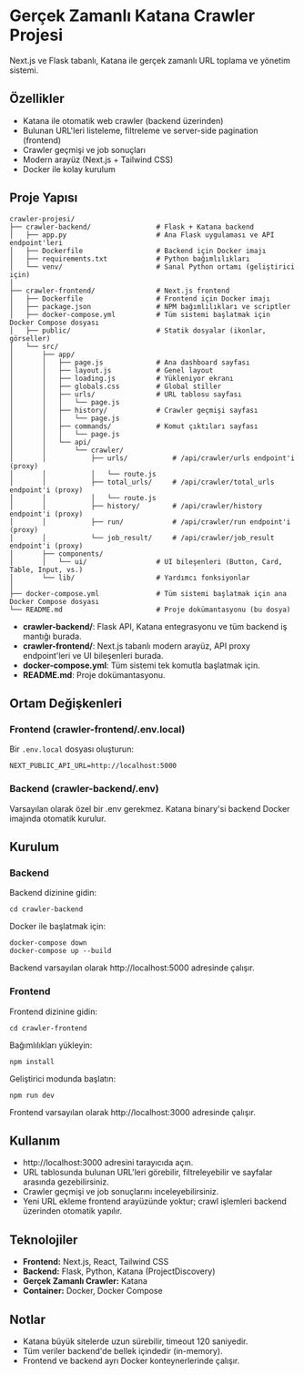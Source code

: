 # Gerçek Zamanlı Katana Crawler Projesi

Next.js ve Flask tabanlı, Katana ile gerçek zamanlı URL toplama ve yönetim sistemi.

## Özellikler
- Katana ile otomatik web crawler (backend üzerinden)
- Bulunan URL'leri listeleme, filtreleme ve server-side pagination (frontend)
- Crawler geçmişi ve job sonuçları
- Modern arayüz (Next.js + Tailwind CSS)
- Docker ile kolay kurulum

## Proje Yapısı

```
crawler-projesi/
├── crawler-backend/                # Flask + Katana backend
│   ├── app.py                      # Ana Flask uygulaması ve API endpoint'leri
│   ├── Dockerfile                  # Backend için Docker imajı
│   ├── requirements.txt            # Python bağımlılıkları
│   └── venv/                       # Sanal Python ortamı (geliştirici için)
│
├── crawler-frontend/               # Next.js frontend
│   ├── Dockerfile                  # Frontend için Docker imajı
│   ├── package.json                # NPM bağımlılıkları ve scriptler
│   ├── docker-compose.yml          # Tüm sistemi başlatmak için Docker Compose dosyası
│   ├── public/                     # Statik dosyalar (ikonlar, görseller)
│   └── src/
│       ├── app/
│       │   ├── page.js             # Ana dashboard sayfası
│       │   ├── layout.js           # Genel layout
│       │   ├── loading.js          # Yükleniyor ekranı
│       │   ├── globals.css         # Global stiller
│       │   ├── urls/               # URL tablosu sayfası
│       │   │   └── page.js
│       │   ├── history/            # Crawler geçmişi sayfası
│       │   │   └── page.js
│       │   ├── commands/           # Komut çıktıları sayfası
│       │   │   └── page.js
│       │   └── api/
│       │       └── crawler/
│       │           ├── urls/           # /api/crawler/urls endpoint'i (proxy)
│       │           │   └── route.js
│       │           ├── total_urls/     # /api/crawler/total_urls endpoint'i (proxy)
│       │           │   └── route.js
│       │           ├── history/        # /api/crawler/history endpoint'i (proxy)
│       │           ├── run/            # /api/crawler/run endpoint'i (proxy)
│       │           └── job_result/     # /api/crawler/job_result endpoint'i (proxy)
│       ├── components/
│       │   └── ui/                 # UI bileşenleri (Button, Card, Table, Input, vs.)
│       └── lib/                    # Yardımcı fonksiyonlar
│
├── docker-compose.yml              # Tüm sistemi başlatmak için ana Docker Compose dosyası
└── README.md                       # Proje dokümantasyonu (bu dosya)
```
- **crawler-backend/**: Flask API, Katana entegrasyonu ve tüm backend iş mantığı burada.
- **crawler-frontend/**: Next.js tabanlı modern arayüz, API proxy endpoint'leri ve UI bileşenleri burada.
- **docker-compose.yml**: Tüm sistemi tek komutla başlatmak için.
- **README.md**: Proje dokümantasyonu.

## Ortam Değişkenleri

### Frontend (crawler-frontend/.env.local)
Bir `.env.local` dosyası oluşturun:
```
NEXT_PUBLIC_API_URL=http://localhost:5000
```

### Backend (crawler-backend/.env)
Varsayılan olarak özel bir .env gerekmez. Katana binary'si backend Docker imajında otomatik kurulur.

## Kurulum

### Backend
Backend dizinine gidin:
```
cd crawler-backend
```
Docker ile başlatmak için:
```
docker-compose down
docker-compose up --build
```
Backend varsayılan olarak http://localhost:5000 adresinde çalışır.

### Frontend
Frontend dizinine gidin:
```
cd crawler-frontend
```
Bağımlılıkları yükleyin:
```
npm install
```
Geliştirici modunda başlatın:
```
npm run dev
```
Frontend varsayılan olarak http://localhost:3000 adresinde çalışır.

## Kullanım
- http://localhost:3000 adresini tarayıcıda açın.
- URL tablosunda bulunan URL'leri görebilir, filtreleyebilir ve sayfalar arasında gezebilirsiniz.
- Crawler geçmişi ve job sonuçlarını inceleyebilirsiniz.
- Yeni URL ekleme frontend arayüzünde yoktur; crawl işlemleri backend üzerinden otomatik yapılır.

## Teknolojiler
- **Frontend:** Next.js, React, Tailwind CSS
- **Backend:** Flask, Python, Katana (ProjectDiscovery)
- **Gerçek Zamanlı Crawler:** Katana
- **Container:** Docker, Docker Compose

## Notlar
- Katana büyük sitelerde uzun sürebilir, timeout 120 saniyedir.
- Tüm veriler backend'de bellek içindedir (in-memory).
- Frontend ve backend ayrı Docker konteynerlerinde çalışır. 